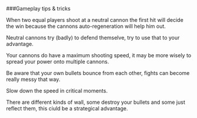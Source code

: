 ###Gameplay tips & tricks

When two equal players shoot at a neutral cannon the first hit will decide the win because the cannons auto-regeneration will help him out.

Neutral cannons try (badly) to defend themselve, try to use that to your advantage.

Your cannons do have a maximum shooting speed, it may be more wisely to spread your power onto multiple cannons.

Be aware that your own bullets bounce from each other, fights can become really messy that way.

Slow down the speed in critical moments.

There are different kinds of wall, some destroy your bullets and some just reflect them, this ciuld be a strategical advantage.